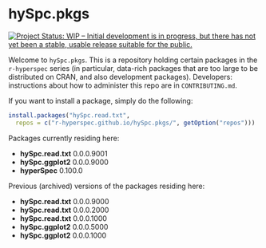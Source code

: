 # hySpc.pkgs

[![Project Status: WIP – Initial development is in progress, but there has not yet been a stable, usable release suitable for the public.](https://www.repostatus.org/badges/latest/wip.svg)](https://www.repostatus.org/#wip)

Welcome to `hySpc.pkgs`.  This is a repository holding certain packages in the `r-hyperspec` series (in particular, data-rich packages that are too large to be distributed on CRAN, and also development packages). Developers: instructions about how to administer this repo are in `CONTRIBUTING.md`.

If you want to install a package, simply do the following:

```r
install.packages("hySpc.read.txt",
  repos = c("r-hyperspec.github.io/hySpc.pkgs/", getOption("repos")))
```

Packages currently residing here:

- **hySpc.read.txt** 0.0.0.9001
- **hySpc.ggplot2** 0.0.0.9000
- **hyperSpec** 0.100.0


Previous (archived) versions of the packages residing here:

- **hySpc.read.txt** 0.0.0.9000
- **hySpc.read.txt** 0.0.0.2000
- **hySpc.read.txt** 0.0.0.1000
- **hySpc.ggplot2** 0.0.0.5000
- **hySpc.ggplot2** 0.0.0.1000
